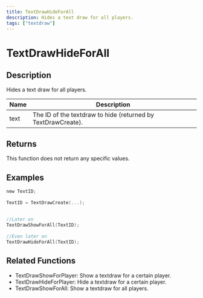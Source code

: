 ```yaml
---
title: TextDrawHideForAll
description: Hides a text draw for all players.
tags: ["textdraw"]
---
```


# TextDrawHideForAll

## Description

Hides a text draw for all players.

| Name | Description                                                  |
| ---- | ------------------------------------------------------------ |
| text | The ID of the textdraw to hide (returned by TextDrawCreate). |

## Returns

This function does not return any specific values.

## Examples

```c
new TextID;
 
TextID = TextDrawCreate(...);
 
 
//Later on
TextDrawShowForAll(TextID);
 
//Even later on
TextDrawHideForAll(TextID);
```

## Related Functions

- TextDrawShowForPlayer: Show a textdraw for a certain player.
- TextDrawHideForPlayer: Hide a textdraw for a certain player.
- TextDrawShowForAll: Show a textdraw for all players.

